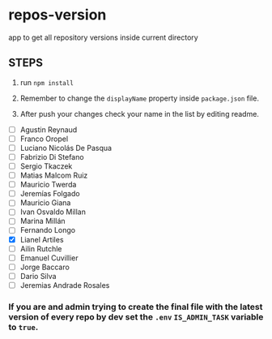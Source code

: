 # repos-version
app to get all repository versions inside current directory

## STEPS

1. run `npm install`

2. Remember to change the `displayName` property inside `package.json` file.

3. After push your changes check your name in the list by editing readme.

- [ ] Agustin Reynaud
- [ ] Franco Oropel
- [ ] Luciano Nicolás De Pasqua
- [ ] Fabrizio Di Stefano
- [ ] Sergio Tkaczek
- [ ] Matias Malcom Ruiz
- [ ] Mauricio Twerda
- [ ] Jeremías Folgado
- [ ] Mauricio Giana
- [ ] Ivan Osvaldo Millan
- [ ] Marina Millán
- [ ] Fernando Longo
- [x] Lianel Artiles
- [ ] Ailin Rutchle
- [ ] Emanuel Cuvillier
- [ ] Jorge Baccaro
- [ ] Dario Silva
- [ ] Jeremias Andrade Rosales

### If you are and admin trying to create the final file with the latest version of every repo by dev set the `.env` `IS_ADMIN_TASK` variable to `true`.
